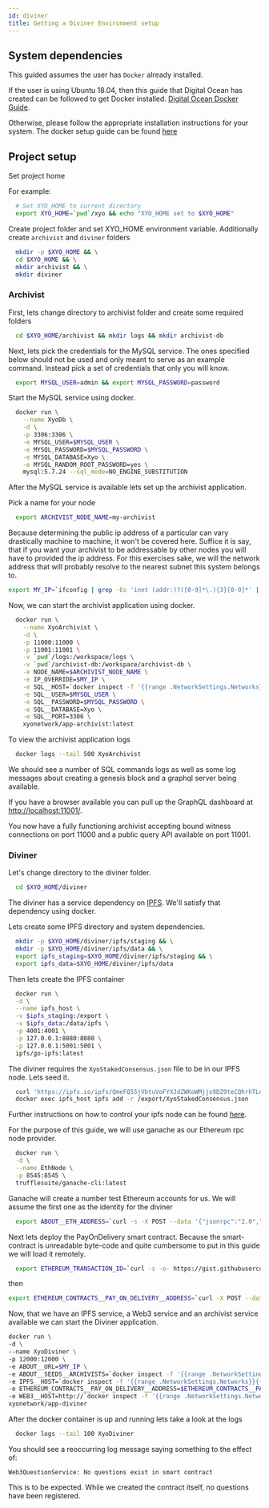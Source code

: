 ```yaml
---
id: diviner
title: Getting a Diviner Environment setup
---
```


## System dependencies

This guided assumes the user has `Docker` already installed.

If the user is using Ubuntu 18.04, then this guide that Digital Ocean has created can be followed to get Docker installed. [Digital Ocean Docker Guide](https://www.digitalocean.com/community/tutorials/how-to-install-and-use-docker-on-ubuntu-18-04).

Otherwise, please follow the appropriate installation instructions for your system. The docker setup guide can be found [here](https://docs.docker.com/install/)

## Project setup

Set project home

For example:

```sh
  # Set XYO_HOME to current directory
  export XYO_HOME=`pwd`/xyo && echo "XYO_HOME set to $XYO_HOME"
```

Create project folder and set XYO_HOME environment variable. Additionally create `archivist` and `diviner` folders

```sh
  mkdir -p $XYO_HOME && \
  cd $XYO_HOME && \
  mkdir archivist && \
  mkdir diviner
```

### Archivist

First, lets change directory to archivist folder and create some required folders

```sh
  cd $XYO_HOME/archivist && mkdir logs && mkdir archivist-db
```

Next, lets pick the credentials for the MySQL service. The ones specified below should not be used and only meant to serve as an example command. Instead pick a set of credentials that only you will know.

```sh
  export MYSQL_USER=admin && export MYSQL_PASSWORD=password
```

Start the MySQL service using docker.

```sh
  docker run \
    --name XyoDb \
    -d \
    -p 3306:3306 \
    -e MYSQL_USER=$MYSQL_USER \
    -e MYSQL_PASSWORD=$MYSQL_PASSWORD \
    -e MYSQL_DATABASE=Xyo \
    -e MYSQL_RANDOM_ROOT_PASSWORD=yes \
    mysql:5.7.24 --sql_mode=NO_ENGINE_SUBSTITUTION
```

After the MySQL service is available lets set up the archivist application.

Pick a name for your node

```sh
  export ARCHIVIST_NODE_NAME=my-archivist
```

Because determining the public ip address of a particular can vary drastically machine to machine, it won't be covered here. Suffice it is say, that if you want your archivist to be addressable by other nodes you will have to provided the ip address. For this exercises sake, we will the network address that will probably resolve to the nearest subnet this system belongs to.

```sh
export MY_IP=`ifconfig | grep -Eo 'inet (addr:)?([0-9]*\.){3}[0-9]*' | grep -Eo '([0-9]*\.){3}[0-9]*' | grep -v '127.0.0.1'` && echo "My ip is $MY_IP"
```

Now, we can start the archivist application using docker.

```sh
  docker run \
    --name XyoArchivist \
    -d \
    -p 11000:11000 \
    -p 11001:11001 \
    -v `pwd`/logs:/workspace/logs \
    -v `pwd`/archivist-db:/workspace/archivist-db \
    -e NODE_NAME=$ARCHIVIST_NODE_NAME \
    -e IP_OVERRIDE=$MY_IP \
    -e SQL__HOST=`docker inspect -f '{{range .NetworkSettings.Networks}}{{.IPAddress}}{{end}}' XyoDb` \
    -e SQL__USER=$MYSQL_USER \
    -e SQL__PASSWORD=$MYSQL_PASSWORD \
    -e SQL__DATABASE=Xyo \
    -e SQL__PORT=3306 \
    xyonetwork/app-archivist:latest
```

To view the archivist application logs

```sh
  docker logs --tail 500 XyoArchivist
```

We should see a number of SQL commands logs as well as some log messages about creating a genesis block and a graphql server being available.

If you have a browser available you can pull up the GraphQL dashboard at [http://localhost:11001/](http://localhost:11001/).

You now have a fully functioning archivist accepting bound witness connections on port 11000 and a public query API available on port 11001.

### Diviner

Let's change directory to the diviner folder.

```sh
  cd $XYO_HOME/diviner
```

The diviner has a service dependency on [IPFS](https://ipfs.io/). We'll satisfy that dependency using docker.

Lets create some IPFS directory and system dependencies.

```sh
  mkdir -p $XYO_HOME/diviner/ipfs/staging && \
  mkdir -p $XYO_HOME/diviner/ipfs/data && \
  export ipfs_staging=$XYO_HOME/diviner/ipfs/staging && \
  export ipfs_data=$XYO_HOME/diviner/ipfs/data
```

Then lets create the IPFS container

```sh
  docker run \
  -d \
  --name ipfs_host \
  -v $ipfs_staging:/export \
  -v $ipfs_data:/data/ipfs \
  -p 4001:4001 \
  -p 127.0.0.1:8080:8080 \
  -p 127.0.0.1:5001:5001 \
  ipfs/go-ipfs:latest
```

The diviner requires  the `XyoStakedConsensus.json` file to be in our IPFS node. Lets seed it.

```sh
  curl 'https://ipfs.io/ipfs/QmeFQ55jVbtuVoFYXJdZWKoWMjjs9DZ9teCQhrhTLofGP2' > $ipfs_staging/XyoStakedConsensus.json && \
  docker exec ipfs_host ipfs add -r /export/XyoStakedConsensus.json
```

Further instructions on how to control your ipfs node can be found [here](https://hub.docker.com/r/ipfs/go-ipfs/#docker-usage).

For the purpose of this guide, we will use ganache as our Ethereum rpc node provider.

```sh
  docker run \
  -d \
  --name EthNode \
  -p 8545:8545 \
  trufflesuite/ganache-cli:latest
```

Ganache will create a number test Ethereum accounts for us. We will assume the first one as the identity for the diviner

```sh
  export ABOUT__ETH_ADDRESS=`curl -s -X POST --data '{"jsonrpc":"2.0","method":"eth_accounts","params":[],"id":1}' 127.0.0.1:8545 | python -c "import sys, json; print json.load(sys.stdin)['result'][0]"` && echo "Diviner ethereum address is $ABOUT__ETH_ADDRESS"
```

Next lets deploy the PayOnDelivery smart contract. Because the smart-contract is unreadable byte-code and quite cumbersome to put in this guide we will load it remotely.

```sh
  export ETHEREUM_TRANSACTION_ID=`curl -s -o- https://gist.githubusercontent.com/ryanxyo/90223a2286c2bb3aa8ee025bd7368cf5/raw/bb50c3f9f792efaf79e7dd2259270462b3a4b28d/deployPayOnDelivery.sh | bash | python -c "import sys, json; print json.load(sys.stdin)['result']"` && echo "PayOnDelivery transaction id is $ETHEREUM_TRANSACTION_ID"
```

then

```sh
export ETHEREUM_CONTRACTS__PAY_ON_DELIVERY__ADDRESS=`curl -X POST --data '{"jsonrpc":"2.0","method":"eth_getTransactionReceipt","params":["'"$ETHEREUM_TRANSACTION_ID"'"],"id":2}' http://127.0.0.1:8545 | python -c "import sys, json; print json.load(sys.stdin)['result']['contractAddress']"` && echo "PayOnDelivery contract address is $ETHEREUM_CONTRACTS__PAY_ON_DELIVERY__ADDRESS"
```

Now, that we have an IPFS service, a Web3 service and an archivist service available we can start the Diviner application.

```sh
docker run \
-d \
--name XyoDiviner \
-p 12000:12000 \
-e ABOUT__URL=$MY_IP \
-e ABOUT__SEEDS__ARCHIVISTS=`docker inspect -f '{{range .NetworkSettings.Networks}}{{.IPAddress}}{{end}}' XyoArchivist`:11001 \
-e IPFS__HOST=`docker inspect -f '{{range .NetworkSettings.Networks}}{{.IPAddress}}{{end}}' ipfs_host` \
-e ETHEREUM_CONTRACTS__PAY_ON_DELIVERY__ADDRESS=$ETHEREUM_CONTRACTS__PAY_ON_DELIVERY__ADDRESS \
-e WEB3__HOST=http://`docker inspect -f '{{range .NetworkSettings.Networks}}{{.IPAddress}}{{end}}' EthNode`:8545 \
xyonetwork/app-diviner
```

After the docker container is up and running lets take a look at the logs

```sh
  docker logs --tail 100 XyoDiviner
```

You should see a reoccurring log message saying something to the effect of:

`Web3QuestionService: No questions exist in smart contract`

This is to be expected. While we created the contract itself, no questions have been registered.